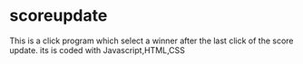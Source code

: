 # scoreupdate
This is a click program which select a winner after the last click of the score update.
its is coded with Javascript,HTML,CSS
